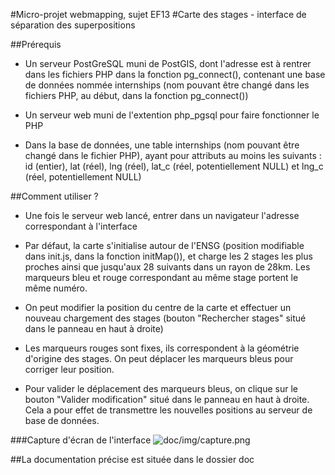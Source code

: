 ﻿#Micro-projet webmapping, sujet EF13
#Carte des stages - interface de séparation des superpositions


##Prérequis
+ Un serveur PostGreSQL muni de PostGIS, dont l'adresse est à rentrer dans les fichiers PHP dans la fonction pg_connect(), contenant une base de données nommée internships (nom pouvant être changé dans les fichiers PHP, au début, dans la fonction pg_connect())

+ Un serveur web muni de l'extention php_pgsql pour faire fonctionner le PHP

+ Dans la base de données, une table internships (nom pouvant être changé dans le fichier PHP), ayant pour attributs au moins les suivants : id (entier), lat (réel), lng (réel), lat_c (réel, potentiellement NULL) et lng_c (réel, potentiellement NULL)


##Comment utiliser ?
+ Une fois le serveur web lancé, entrer dans un navigateur l'adresse correspondant à l'interface

+ Par défaut, la carte s'initialise autour de l'ENSG (position modifiable dans init.js, dans la fonction initMap()), et charge les 2 stages les plus proches ainsi que jusqu'aux 28 suivants dans un rayon de 28km. Les marqueurs bleu et rouge correspondant au même stage portent le même numéro.

+ On peut modifier la position du centre de la carte et effectuer un nouveau chargement des stages (bouton "Rechercher stages" situé dans le panneau en haut à droite)

+ Les marqueurs rouges sont fixes, ils correspondent à la géométrie d'origine des stages. On peut déplacer les marqueurs bleus pour corriger leur position.

+ Pour valider le déplacement des marqueurs bleus, on clique sur le bouton "Valider modification" situé dans le panneau en haut à droite. Cela a pour effet de transmettre les nouvelles positions au serveur de base de données.

###Capture d'écran de l'interface
![doc/img/capture.png](doc/capture.png "Capture d'écran")

##La documentation précise est située dans le dossier doc
